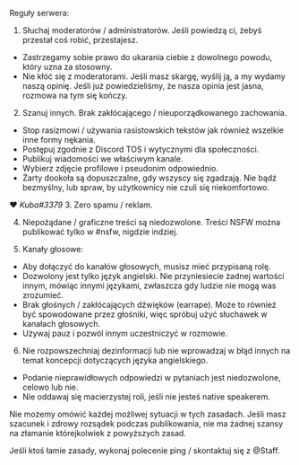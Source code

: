Reguły serwera:

1. Słuchaj moderatorów / administratorów. Jeśli powiedzą ci, żebyś przestał coś robić, przestajesz.


 - Zastrzegamy sobie prawo do ukarania ciebie z dowolnego powodu, który uzna za stosowny.
 - Nie kłóć się z moderatorami. Jeśli masz skargę, wyślij ją, a my wydamy naszą opinię. Jeśli już powiedzieliśmy, że nasza opinia jest jasna, rozmowa na tym się kończy.

2. Szanuj innych. Brak zakłócającego / nieuporządkowanego zachowania.
 - Stop rasizmowi / używania rasistowskich tekstów jak również wszelkie inne formy nękania.
 - Postępuj zgodnie z Discord TOS i wytycznymi dla społeczności.
 - Publikuj wiadomości we właściwym kanale.
 - Wybierz zdjęcie profilowe i pseudonim odpowiednio.
 - Żarty dookoła są dopuszczalne, gdy wszyscy się zgadzają. Nie bądź bezmyślny, lub spraw, by użytkownicy nie czuli się niekomfortowo.

❤️ _Kuba#3379_
3. Zero spamu / reklam.

4. Niepożądane / graficzne treści są niedozwolone. Treści NSFW można publikować tylko w #nsfw, nigdzie indziej.

5. Kanały głosowe:
 - Aby dołączyć do kanałów głosowych, musisz mieć przypisaną rolę.
 - Dozwolony jest tylko język angielski. Nie przyniesiecie żadnej wartości innym, mówiąc innymi językami, zwłaszcza gdy ludzie nie mogą was zrozumieć.
 - Brak głośnych / zakłócających dźwięków (earrape). Może to również być spowodowane przez głośniki, więc spróbuj użyć słuchawek w kanałach głosowych.
 - Używaj pauz i pozwól innym uczestniczyć w rozmowie.

6. Nie rozpowszechniaj dezinformacji lub nie wprowadzaj w błąd innych na temat koncepcji dotyczących języka angielskiego.
 - Podanie nieprawidłowych odpowiedzi w pytaniach jest niedozwolone, celowo lub nie.
 - Nie oddawaj się macierzystej roli, jeśli nie jesteś native speakerem.

Nie możemy omówić każdej możliwej sytuacji w tych zasadach. Jeśli masz szacunek i zdrowy rozsądek podczas publikowania, nie ma żadnej szansy na złamanie którejkolwiek z powyższych zasad.

Jeśli ktoś łamie zasady, wykonaj polecenie ping / skontaktuj się z @Staff.